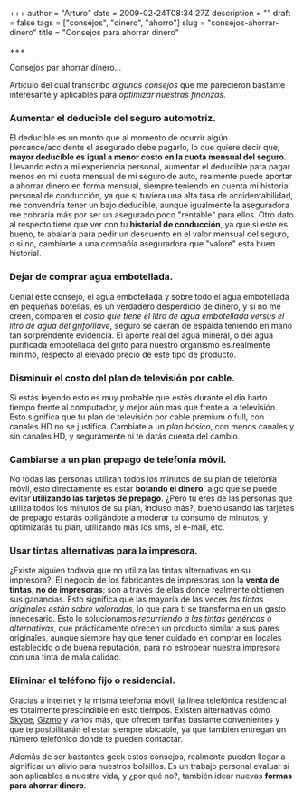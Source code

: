 +++
author = "Arturo"
date = 2009-02-24T08:34:27Z
description = ""
draft = false
tags = ["consejos", "dinero", "ahorro"]
slug = "consejos-ahorrar-dinero"
title = "Consejos para ahorrar dinero"

+++

Consejos par ahorrar dinero...

Artículo del cual transcribo *algunos consejos* que me parecieron bastante interesante y aplicables para *optimizar nuestras finanzas*.

### Aumentar el deducible del seguro automotriz.
El deducible es un monto que al momento de ocurrir algún percance/accidente el asegurado debe pagarlo, lo que quiere decir que; **mayor deducible es igual a menor costo en la cuota mensual del seguro**. Llevando esto a mi experiencia personal, aumentar el deducible para pagar menos en mi cuota mensual de mi seguro de auto, realmente puede aportar a ahorrar dinero en forma mensual, siempre teniendo en cuenta mi historial personal de conducción, ya que si tuviera una alta tasa de accidentabilidad, me convendría tener un bajo deducible, aunque igualmente la aseguradora me cobraría más por ser un asegurado poco "rentable" para ellos. Otro dato al respecto tiene que ver con tu **historial de conducción**, ya que si este es bueno, te abalaría para pedir un descuento en el valor mensual del seguro, o si no, cambiarte a una compañía aseguradora que "valore" esta buen historial.

### Dejar de comprar agua embotellada.
Genial este consejo, el agua embotellada y sobre todo el agua embotellada en pequeñas botellas, es un verdadero desperdicio de dinero, y si no me creen, comparen el *costo que tiene el litro de agua embotellada versus el litro de agua del grifo/llave*, seguro se caerán de espalda teniendo en mano tan sorprendente evidencia. El aporte real del agua mineral, o del agua purificada embotellada del grifo para nuestro organismo es realmente mínimo, respecto al elevado precio de este tipo de producto.

### Disminuir el costo del plan de televisión por cable.
Si estás leyendo esto es muy probable que estés durante el día harto tiempo frente al computador, y mejor aún más que frente a la televisión. Esto significa que tu plan de televisión por cable premium o full, con canales HD no se justifica. Cambiate a un *plan básico*, con menos canales y sin canales HD, y seguramente ni te darás cuenta del cambio.

### Cambiarse a un plan prepago de telefonía móvil.
No todas las personas utilizan todos los minutos de su plan de telefonía móvil, esto directamente es estar **botando el dinero**, algo que se puede evitar **utilizando las tarjetas de prepago**. ¿Pero tu eres de las personas que utiliza todos los minutos de su plan, incluso más?, bueno usando las tarjetas de prepago estarás obligándote a moderar tu consumo de minutos, y optimizarás tu plan, utilizando más los sms, el e-mail, etc.

### Usar tintas alternativas para la impresora.
¿Existe alguien todavía que no utiliza las tintas alternativas en su impresora?. El negocio de los fabricantes de impresoras son la **venta de tintas**, **no de impresoras**; son a través de ellas donde realmente obtienen sus ganancias. Esto significa que las mayoría de las veces *las tintas originales están sobre valoradas*, lo que para ti se transforma en un gasto innecesario. Esto lo solucionamos *recurriendo a las tintas genéricas o alternativas*, que prácticamente ofrecen un producto similar a sus pares originales, aunque siempre hay que tener cuidado en comprar en locales establecido o de buena reputación, para no estropear nuestra impresora con una tinta de mala calidad.

### Eliminar el teléfono fijo o residencial.
Gracias a internet y la misma telefonía móvil, la línea telefónica residencial es totalmente prescindible en esto tiempos. Existen alternativas cómo <a href="https://www.skype.com/intl/es-world/">Skype</a>, <a href="https://gizmoproject.com/intl/es/">Gizmo</a> y varios más, que ofrecen tarifas bastante convenientes y que te posibilitarán el estar siempre ubicable, ya que también entregan un número telefónico donde te pueden contactar.

Además de ser bastantes geek estos consejos, realmente pueden llegar a significar un alivio para nuestros bolsillos. Es un trabajo personal  evaluar si son aplicables a nuestra vida, y ¿por qué no?, también idear nuevas **formas para ahorrar dinero**.
